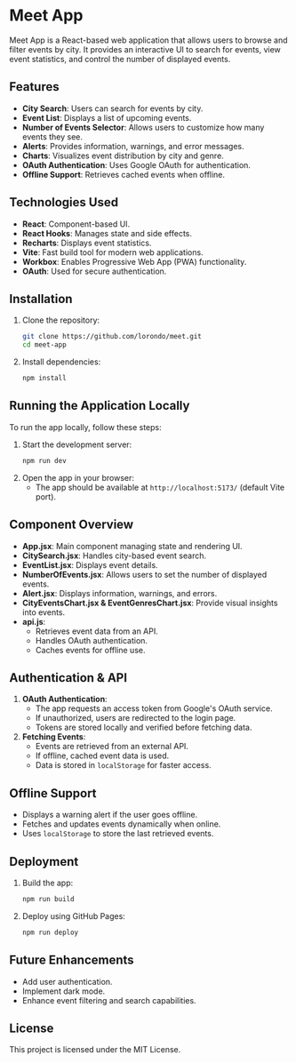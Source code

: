 # Meet App

Meet App is a React-based web application that allows users to browse and filter events by city. It provides an interactive UI to search for events, view event statistics, and control the number of displayed events.

## Features
- **City Search**: Users can search for events by city.
- **Event List**: Displays a list of upcoming events.
- **Number of Events Selector**: Allows users to customize how many events they see.
- **Alerts**: Provides information, warnings, and error messages.
- **Charts**: Visualizes event distribution by city and genre.
- **OAuth Authentication**: Uses Google OAuth for authentication.
- **Offline Support**: Retrieves cached events when offline.

## Technologies Used
- **React**: Component-based UI.
- **React Hooks**: Manages state and side effects.
- **Recharts**: Displays event statistics.
- **Vite**: Fast build tool for modern web applications.
- **Workbox**: Enables Progressive Web App (PWA) functionality.
- **OAuth**: Used for secure authentication.

## Installation
1. Clone the repository:
   ```sh
   git clone https://github.com/lorondo/meet.git
   cd meet-app
   ```
2. Install dependencies:
   ```sh
   npm install
   ```

## Running the Application Locally
To run the app locally, follow these steps:
1. Start the development server:
   ```sh
   npm run dev
   ```
2. Open the app in your browser:
   - The app should be available at `http://localhost:5173/` (default Vite port).

## Component Overview
- **App.jsx**: Main component managing state and rendering UI.
- **CitySearch.jsx**: Handles city-based event search.
- **EventList.jsx**: Displays event details.
- **NumberOfEvents.jsx**: Allows users to set the number of displayed events.
- **Alert.jsx**: Displays information, warnings, and errors.
- **CityEventsChart.jsx & EventGenresChart.jsx**: Provide visual insights into events.
- **api.js**:
  - Retrieves event data from an API.
  - Handles OAuth authentication.
  - Caches events for offline use.

## Authentication & API
1. **OAuth Authentication**:
   - The app requests an access token from Google's OAuth service.
   - If unauthorized, users are redirected to the login page.
   - Tokens are stored locally and verified before fetching data.
2. **Fetching Events**:
   - Events are retrieved from an external API.
   - If offline, cached event data is used.
   - Data is stored in `localStorage` for faster access.

## Offline Support
- Displays a warning alert if the user goes offline.
- Fetches and updates events dynamically when online.
- Uses `localStorage` to store the last retrieved events.

## Deployment
1. Build the app:
   ```sh
   npm run build
   ```
2. Deploy using GitHub Pages:
   ```sh
   npm run deploy
   ```

## Future Enhancements
- Add user authentication.
- Implement dark mode.
- Enhance event filtering and search capabilities.

## License
This project is licensed under the MIT License.

